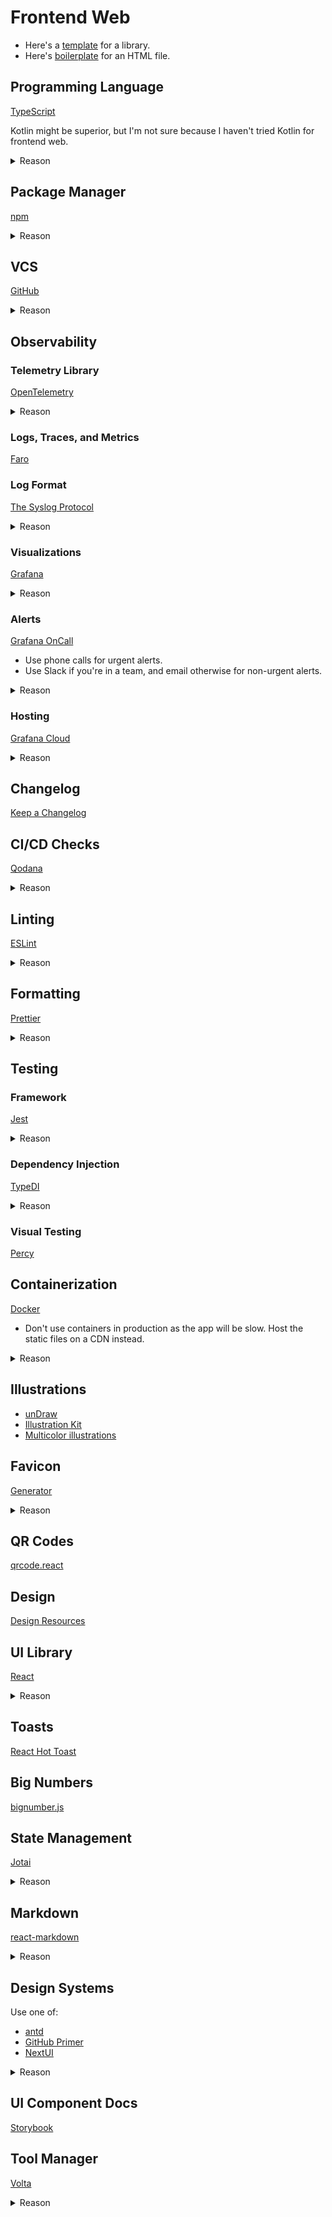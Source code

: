 # Frontend Web

- Here's a [template](https://github.com/neelkamath/js-lib-template) for a library.
- Here's [boilerplate](index.html) for an HTML file.

## Programming Language

[TypeScript](https://www.typescriptlang.org/)

Kotlin might be superior, but I'm not sure because I haven't tried Kotlin for frontend web.

<details>
<summary>Reason</summary>

- Flow doesn't have as much support.
- JavaScript isn't statically typed.

</details>

## Package Manager

[npm](https://www.npmjs.com/)

<details>
<summary>Reason</summary>

- Yarn is not supported nearly as much such as the docs to publish private npm packages.
- All of Yarn's features have been copied over to npm.
- Yarn requires more work (must be installed separately while npm is installed automatically with Node.js, etc.).

</details>

## VCS

[GitHub](https://github.com/)

<details>
<summary>Reason</summary>

- GitHub has an issue tracking system, CI/CD pipelines, etc. which are better than competitors' such as GitLab and
  BitBucket in terms of UI/UX and stability.

</details>

## Observability

### Telemetry Library

[OpenTelemetry](https://opentelemetry.io/)

<details>
<summary>Reason</summary>

- It's the industry standard.
- The same library can be used for logs, traces, and metrics.
- It has auto instrumentation for Redis, Postgres, RabbitMQ, etc.
- It allows you to easily switch to a different observability backend since it's vendor-agnostic. For example, you can
  switch from Jaeger to Zipkin or Tempo without much effort.

</details>

### Logs, Traces, and Metrics

[Faro](https://grafana.com/oss/faro/)

### Log Format

[The Syslog Protocol](https://datatracker.ietf.org/doc/html/rfc5424)

<details>
<summary>Reason</summary>

- It's the industry standard.

</details>

### Visualizations

[Grafana](https://grafana.com/grafana/)

<details>
<summary>Reason</summary>

- Part of the LGTM stack which allows you to cheaply and efficiently correlate logs, traces, and metrics across multiple
  services in a single dashboard.

</details>

### Alerts

[Grafana OnCall](https://grafana.com/products/oncall/)

- Use phone calls for urgent alerts.
- Use Slack if you're in a team, and email otherwise for non-urgent alerts.

<details>
<summary>Reason</summary>

- Integrates with monitoring tools such as logs, traces, and metrics (Prometheus, etc.).
- Affordable (unlimited free phone call alerts, etc.).

</details>

### Hosting

[Grafana Cloud](https://grafana.com/products/cloud/)

<details>
<summary>Reason</summary>

- It's better to us a SaaS than to host it yourself.
- They have a 50 GB free forever plan with no billing details required.

</details>

## Changelog

[Keep a Changelog](https://github.com/olivierlacan/keep-a-changelog)

## CI/CD Checks

[Qodana](https://www.jetbrains.com/help/qodana/github.html)

<details>
<summary>Reason</summary>

- This gives the checks of a JetBrains IDE which has more quality checks than every other tool combined.

</details>

## Linting

[ESLint](https://eslint.org/)

<details>
<summary>Reason</summary>

- It's the industry standard.

</details>

## Formatting

[Prettier](https://prettier.io/)

<details>
<summary>Reason</summary>

- It supports multiple languages.
- It's easy to use (good defaults, no excessive configuration options, etc.).

</details>

## Testing

### Framework

[Jest](https://jestjs.io/)

<details>
<summary>Reason</summary>

- It's a single framework has a mocking API, test runner, and assertions.

</details>

### Dependency Injection

[TypeDI](https://docs.typestack.community/typedi/01-getting-started)

<details>
<summary>Reason</summary>

- Easy to learn and use.

</details>

### Visual Testing

[Percy](https://percy.io/)

## Containerization

[Docker](https://www.docker.com/)

- Don't use containers in production as the app will be slow. Host the static files on a CDN instead.

<details>
<summary>Reason</summary>

- It has the most support since it's the industry standard.

</details>

## Illustrations

- [unDraw](https://undraw.co/)
- [Illustration Kit](https://illustrationkit.com/)
- [Multicolor illustrations](https://2.flexiple.com/scale/multi-color-illustrations)

## Favicon

[Generator](https://favicon.io/)

<details>
<summary>Reason</summary>

- Free.
- Easy to use.

</details>

## QR Codes

[qrcode.react](https://www.npmjs.com/package/qrcode.react)

## Design

[Design Resources](https://designresourc.es/)

## UI Library

[React](https://reactjs.org/)

<details>
<summary>Reason</summary>

- Templating languages such as those used in Vue and Svelte are bad because they require you to learn a new language,
  but they don't even have as much functionality as a programming language. React uses JavaScript to build the UI rather
  than a custom templating language.
- The best support in the ecosystem.

</details>

## Toasts

[React Hot Toast](https://react-hot-toast.com/)

## Big Numbers

[bignumber.js](https://www.npmjs.com/package/bignumber.js/v/9.0.1)

## State Management

[Jotai](https://jotai.org/)

<details>
<summary>Reason</summary>

- Redux is unnecessarily verbose.
- Recoil has a poorly written API. It's half like Redux which is what it was trying to replace.

</details>

## Markdown

[react-markdown](https://www.npmjs.com/package/react-markdown)

<details>
<summary>Reason</summary>

- It has plugins for GitHub flavored markdown, etc.

</details>

## Design Systems

Use one of:

- [antd](https://ant.design/)
- [GitHub Primer](https://primer.style/)
- [NextUI](https://nextui.org)

<details>
<summary>Reason</summary>

- Good UI/UX.
- Many components.

</details>

## UI Component Docs

[Storybook](https://storybook.js.org/)

## Tool Manager

[Volta](https://github.com/volta-cli/volta)

<details>
<summary>Reason</summary>

- Node Version Manager doesn't automatically switch to the right Node.js version.
- Node Version Manager is difficult to use (complicated installation instructions, doesn't work out of the box with fish shell, etc.).

</details>
